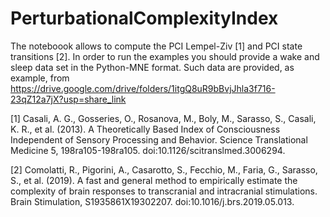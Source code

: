 # PerturbationalComplexityIndex
The noteboook allows to compute the PCI Lempel-Ziv [1] and PCI state transitions [2]. In order to run the examples you should provide a wake and sleep data set in the Python-MNE format.
Such data are provided, as example, from https://drive.google.com/drive/folders/1itgQ8uR9bBvjJhla3f716-23qZ12a7jX?usp=share_link

[1] Casali, A. G., Gosseries, O., Rosanova, M., Boly, M., Sarasso, S., Casali, K. R., et al. (2013). A Theoretically Based Index of Consciousness Independent of Sensory Processing and Behavior. Science Translational Medicine 5, 198ra105-198ra105. doi:10.1126/scitranslmed.3006294.

[2] Comolatti, R., Pigorini, A., Casarotto, S., Fecchio, M., Faria, G., Sarasso, S., et al. (2019). A fast and general method to empirically estimate the complexity of brain responses to transcranial and intracranial stimulations. Brain Stimulation, S1935861X19302207. doi:10.1016/j.brs.2019.05.013.
